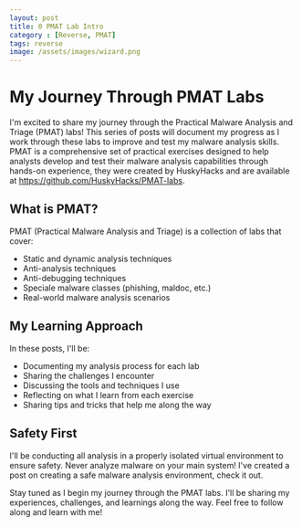 ```yaml
---
layout: post
title: 0 PMAT Lab Intro
category : [Reverse, PMAT]
tags: reverse
image: /assets/images/wizard.png
---
```


# My Journey Through PMAT Labs

I'm excited to share my journey through the Practical Malware Analysis and Triage (PMAT) labs! This series of posts will document my progress as I work through these labs to improve and test my malware analysis skills. 
PMAT is a comprehensive set of practical exercises designed to help analysts develop and test their malware analysis capabilities through hands-on experience, they were created by HuskyHacks and are available at https://github.com/HuskyHacks/PMAT-labs.

## What is PMAT?

PMAT (Practical Malware Analysis and Triage) is a collection of labs that cover:
- Static and dynamic analysis techniques
- Anti-analysis techniques
- Anti-debugging techniques
- Speciale malware classes (phishing, maldoc, etc.)
- Real-world malware analysis scenarios

## My Learning Approach

In these posts, I'll be:
- Documenting my analysis process for each lab
- Sharing the challenges I encounter
- Discussing the tools and techniques I use
- Reflecting on what I learn from each exercise
- Sharing tips and tricks that help me along the way

## Safety First

I'll be conducting all analysis in a properly isolated virtual environment to ensure safety. Never analyze malware on your main system!
I've created a post on creating a safe malware analysis environment, check it out.

Stay tuned as I begin my journey through the PMAT labs. I'll be sharing my experiences, challenges, and learnings along the way. 
Feel free to follow along and learn with me!